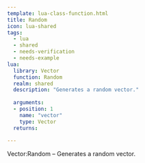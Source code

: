 ```yaml
---
template: lua-class-function.html
title: Random
icon: lua-shared
tags:
  - lua
  - shared
  - needs-verification
  - needs-example
lua:
  library: Vector
  function: Random
  realm: shared
  description: "Generates a random vector."
  
  arguments:
  - position: 1
    name: "vector"
    type: Vector
  returns:
    
---
```


<div class="lua__search__keywords">
Vector:Random &#x2013; Generates a random vector.
</div>
